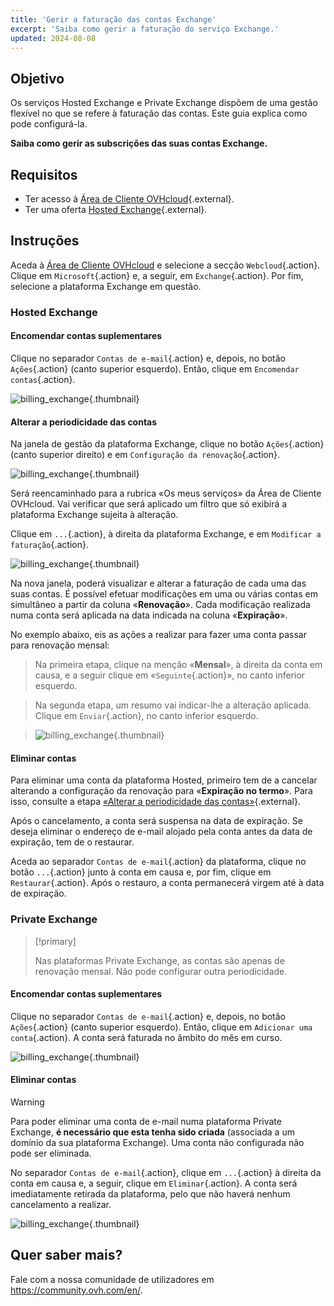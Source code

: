 ```yaml
---
title: 'Gerir a faturação das contas Exchange'
excerpt: 'Saiba como gerir a faturação do serviço Exchange.'
updated: 2024-08-08
---
```


## Objetivo

Os serviços Hosted Exchange e Private Exchange dispõem de uma gestão flexível no que se refere à faturação das contas. Este guia explica como pode configurá-la.

**Saiba como gerir as subscrições das suas contas Exchange.**

## Requisitos

- Ter acesso à [Área de Cliente OVHcloud](https://www.ovh.com/auth/?action=gotomanager&from=https://www.ovh.pt/&ovhSubsidiary=pt){.external}.
- Ter uma oferta [Hosted Exchange](https://www.ovhcloud.com/pt/emails/hosted-exchange/){.external}.

## Instruções

Aceda à [Área de Cliente OVHcloud](https://www.ovh.com/auth/?action=gotomanager&from=https://www.ovh.pt/&ovhSubsidiary=pt) e selecione a secção `Webcloud`{.action}. Clique em `Microsoft`{.action} e, a seguir, em `Exchange`{.action}. Por fim, selecione a plataforma Exchange em questão.

### Hosted Exchange 

#### Encomendar contas suplementares

Clique no separador `Contas de e-mail`{.action} e, depois, no botão `Ações`{.action} (canto superior esquerdo). Então, clique em `Encomendar contas`{.action}.

![billing_exchange](images/billing-exchange-00.png){.thumbnail}

#### Alterar a periodicidade das contas <a name="periodicity"></a>

Na janela de gestão da plataforma Exchange, clique no botão `Ações`{.action} (canto superior direito) e em `Configuração da renovação`{.action}. 

![billing_exchange](images/billing-exchange-01.png){.thumbnail}

Será reencaminhado para a rubrica «Os meus serviços» da Área de Cliente OVHcloud. Vai verificar que será aplicado um filtro que só exibirá a plataforma Exchange sujeita à alteração.

Clique em `...`{.action}, à direita da plataforma Exchange, e em `Modificar a faturação`{.action}.

![billing_exchange](images/billing-exchange-02.png){.thumbnail}

Na nova janela, poderá visualizar e alterar a faturação de cada uma das suas contas. É possível efetuar modificações em uma ou várias contas em simultâneo a partir da coluna «**Renovação**». Cada modificação realizada numa conta será aplicada na data indicada na coluna «**Expiração**». 

No exemplo abaixo, eis as ações a realizar para fazer uma conta passar para renovação mensal:

> Na primeira etapa, clique na menção «**Mensal**», à direita da conta em causa, e a seguir clique em «`Seguinte`{.action}», no canto inferior esquerdo.

> Na segunda etapa, um resumo vai indicar-lhe a alteração aplicada. Clique em `Enviar`{.action}, no canto inferior esquerdo.

> ![billing_exchange](images/billing-exchange-03.png){.thumbnail}

#### Eliminar contas

Para eliminar uma conta da plataforma Hosted, primeiro tem de a cancelar alterando a configuração da renovação para «**Expiração no termo**». Para isso, consulte a etapa [«Alterar a periodicidade das contas»](./#alterar-a-periodicidade-das-contas){.external}.

Após o cancelamento, a conta será suspensa na data de expiração. Se deseja eliminar o endereço de e-mail alojado pela conta antes da data de expiração, tem de o restaurar.

Aceda ao separador `Contas de e-mail`{.action} da plataforma, clique no botão `...`{.action} junto à conta em causa e, por fim, clique em `Restaurar`{.action}. Após o restauro, a conta permanecerá virgem até à data de expiração.

### Private Exchange

> [!primary]
>
> Nas plataformas Private Exchange, as contas são apenas de renovação mensal. Não pode configurar outra periodicidade.

#### Encomendar contas suplementares

Clique no separador `Contas de e-mail`{.action} e, depois, no botão `Ações`{.action} (canto superior esquerdo). Então, clique em `Adicionar uma conta`{.action}. A conta será faturada no âmbito do mês em curso.

![billing_exchange](images/billing-exchange-06.png){.thumbnail}

#### Eliminar contas

> [!warning]
>
> Para poder eliminar uma conta de e-mail numa plataforma Private Exchange, **é necessário que esta tenha sido criada** (associada a um domínio da sua plataforma Exchange). Uma conta não configurada não pode ser eliminada.

No separador `Contas de e-mail`{.action}, clique em `...`{.action} à direita da conta em causa e, a seguir, clique em `Eliminar`{.action}.  A conta será imediatamente retirada da plataforma, pelo que não haverá nenhum cancelamento a realizar.

![billing_exchange](images/billing-exchange-07.png){.thumbnail}

## Quer saber mais?

Fale com a nossa comunidade de utilizadores em <https://community.ovh.com/en/>.